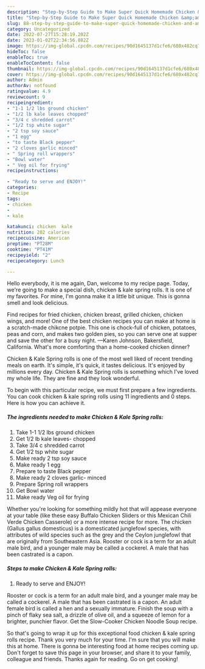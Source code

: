 ```yaml
---
description: "Step-by-Step Guide to Make Super Quick Homemade Chicken &amp;amp; Kale Spring rolls"
title: "Step-by-Step Guide to Make Super Quick Homemade Chicken &amp;amp; Kale Spring rolls"
slug: 88-step-by-step-guide-to-make-super-quick-homemade-chicken-and-amp-kale-spring-rolls
category: Uncategorized
date: 2022-07-27T15:28:19.202Z
date: 2023-01-02T22:34:56.882Z
image: https://img-global.cpcdn.com/recipes/90d1645137d1cfe6/680x482cq70/chicken-kale-spring-rolls-recipe-main-photo.jpg
hideToc: false
enableToc: true
enableTocContent: false
thumbnail: https://img-global.cpcdn.com/recipes/90d1645137d1cfe6/680x482cq70/chicken-kale-spring-rolls-recipe-main-photo.jpg
cover: https://img-global.cpcdn.com/recipes/90d1645137d1cfe6/680x482cq70/chicken-kale-spring-rolls-recipe-main-photo.jpg
author: Admin
authorAv: notfound
ratingvalue: 4.9
reviewcount: 9
recipeingredient:
- "1-1 1/2 lbs ground chicken"
- "1/2 lb kale leaves chopped"
- "3/4 c shredded carrot"
- "1/2 tsp white sugar"
- "2 tsp soy sauce"
- "1 egg"
- "to taste Black pepper"
- "2 cloves garlic minced"
- " Spring roll wrappers"
- "Bowl water"
- " Veg oil for frying"
recipeinstructions:

- "Ready to serve and ENJOY!"
categories:
- Recipe
tags:
- chicken
- 
- kale

katakunci: chicken  kale 
nutrition: 202 calories
recipecuisine: American
preptime: "PT28M"
cooktime: "PT41M"
recipeyield: "2"
recipecategory: Lunch

---
```



Hello everybody, it is me again, Dan, welcome to my recipe page. Today, we're going to make a special dish, chicken &amp; kale spring rolls. It is one of my favorites. For mine, I'm gonna make it a little bit unique. This is gonna smell and look delicious.

Find recipes for fried chicken, chicken breast, grilled chicken, chicken wings, and more! One of the best chicken recipes you can make at home is a scratch-made chikcne potpie. This one is chock-full of chicken, potatoes, peas and corn, and makes two golden pies, so you can serve one at supper and save the other for a busy night. —Karen Johnson, Bakersfield, California. What&#39;s more comforting than a home-cooked chicken dinner?

Chicken &amp; Kale Spring rolls is one of the most well liked of recent trending meals on earth. It's simple, it's quick, it tastes delicious. It's enjoyed by millions every day. Chicken &amp; Kale Spring rolls is something which I've loved my whole life. They are fine and they look wonderful.


To begin with this particular recipe, we must first prepare a few ingredients. You can cook chicken &amp; kale spring rolls using 11 ingredients and 0 steps. Here is how you can achieve it.

<!--inarticleads1-->

##### The ingredients needed to make Chicken &amp; Kale Spring rolls:

1. Take 1-1 1/2 lbs ground chicken
1. Get 1/2 lb kale leaves- chopped
1. Take 3/4 c shredded carrot
1. Get 1/2 tsp white sugar
1. Make ready 2 tsp soy sauce
1. Make ready 1 egg
1. Prepare to taste Black pepper
1. Make ready 2 cloves garlic- minced
1. Prepare  Spring roll wrappers
1. Get Bowl water
1. Make ready  Veg oil for frying


Whether you&#39;re looking for something mildly hot that will appease everyone at your table (like these easy Buffalo Chicken Sliders or this Mexican Chili Verde Chicken Casserole) or a more intense recipe for more. The chicken (Gallus gallus domesticus) is a domesticated junglefowl species, with attributes of wild species such as the grey and the Ceylon junglefowl that are originally from Southeastern Asia. Rooster or cock is a term for an adult male bird, and a younger male may be called a cockerel. A male that has been castrated is a capon. 

<!--inarticleads2-->

##### Steps to make Chicken &amp; Kale Spring rolls:


1. Ready to serve and ENJOY!

Rooster or cock is a term for an adult male bird, and a younger male may be called a cockerel. A male that has been castrated is a capon. An adult female bird is called a hen and a sexually immature. Finish the soup with a pinch of flaky sea salt, a drizzle of olive oil, and a squeeze of lemon for a brighter, punchier flavor. Get the Slow-Cooker Chicken Noodle Soup recipe. 

So that's going to wrap it up for this exceptional food chicken &amp; kale spring rolls recipe. Thank you very much for your time. I'm sure that you will make this at home. There is gonna be interesting food at home recipes coming up. Don't forget to save this page in your browser, and share it to your family, colleague and friends. Thanks again for reading. Go on get cooking!
